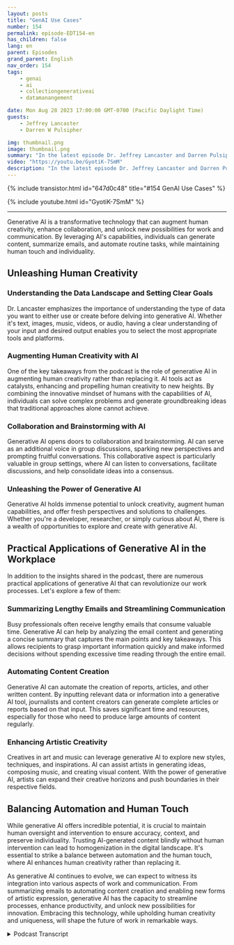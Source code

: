 ```yaml
---
layout: posts
title: "GenAI Use Cases"
number: 154
permalink: episode-EDT154-en
has_children: false
lang: en
parent: Episodes
grand_parent: English
nav_order: 154
tags:
    - genai
    - ai
    - collectiongenerativeai
    - datamanangement

date: Mon Aug 28 2023 17:00:00 GMT-0700 (Pacific Daylight Time)
guests:
    - Jeffrey Lancaster
    - Darren W Pulsipher

img: thumbnail.png
image: thumbnail.png
summary: "In the latest episode Dr. Jeffrey Lancaster and Darren Pulsipher dive into the practical use cases of generative AI and how it can unleash human creativity in various fields."
video: "https://youtu.be/GyotiK-7SmM"
description: "In the latest episode Dr. Jeffrey Lancaster and Darren Pulsipher dive into the practical use cases of generative AI and how it can unleash human creativity in various fields."
---
```


<div>
{% include transistor.html id="647d0c48" title="#154 GenAI Use Cases" %}

{% include youtube.html id="GyotiK-7SmM" %}
</div>

---

Generative AI is a transformative technology that can augment human creativity, enhance collaboration, and unlock new possibilities for work and communication. By leveraging AI's capabilities, individuals can generate content, summarize emails, and automate routine tasks, while maintaining human touch and individuality.

## Unleashing Human Creativity

### Understanding the Data Landscape and Setting Clear Goals

Dr. Lancaster emphasizes the importance of understanding the type of data you want to either use or create before delving into generative AI. Whether it's text, images, music, videos, or audio, having a clear understanding of your input and desired output enables you to select the most appropriate tools and platforms.

### Augmenting Human Creativity with AI

One of the key takeaways from the podcast is the role of generative AI in augmenting human creativity rather than replacing it. AI tools act as catalysts, enhancing and propelling human creativity to new heights. By combining the innovative mindset of humans with the capabilities of AI, individuals can solve complex problems and generate groundbreaking ideas that traditional approaches alone cannot achieve.

### Collaboration and Brainstorming with AI

Generative AI opens doors to collaboration and brainstorming. AI can serve as an additional voice in group discussions, sparking new perspectives and prompting fruitful conversations. This collaborative aspect is particularly valuable in group settings, where AI can listen to conversations, facilitate discussions, and help consolidate ideas into a consensus.

### Unleashing the Power of Generative AI

Generative AI holds immense potential to unlock creativity, augment human capabilities, and offer fresh perspectives and solutions to challenges. Whether you're a developer, researcher, or simply curious about AI, there is a wealth of opportunities to explore and create with generative AI.

## Practical Applications of Generative AI in the Workplace

In addition to the insights shared in the podcast, there are numerous practical applications of generative AI that can revolutionize our work processes. Let's explore a few of them:

### Summarizing Lengthy Emails and Streamlining Communication

Busy professionals often receive lengthy emails that consume valuable time. Generative AI can help by analyzing the email content and generating a concise summary that captures the main points and key takeaways. This allows recipients to grasp important information quickly and make informed decisions without spending excessive time reading through the entire email.

### Automating Content Creation

Generative AI can automate the creation of reports, articles, and other written content. By inputting relevant data or information into a generative AI tool, journalists and content creators can generate complete articles or reports based on that input. This saves significant time and resources, especially for those who need to produce large amounts of content regularly.

### Enhancing Artistic Creativity

Creatives in art and music can leverage generative AI to explore new styles, techniques, and inspirations. AI can assist artists in generating ideas, composing music, and creating visual content. With the power of generative AI, artists can expand their creative horizons and push boundaries in their respective fields.

## Balancing Automation and Human Touch

While generative AI offers incredible potential, it is crucial to maintain human oversight and intervention to ensure accuracy, context, and preserve individuality. Trusting AI-generated content blindly without human intervention can lead to homogenization in the digital landscape. It's essential to strike a balance between automation and the human touch, where AI enhances human creativity rather than replacing it.

As generative AI continues to evolve, we can expect to witness its integration into various aspects of work and communication. From summarizing emails to automating content creation and enabling new forms of artistic expression, generative AI has the capacity to streamline processes, enhance productivity, and unlock new possibilities for innovation. Embracing this technology, while upholding human creativity and uniqueness, will shape the future of work in remarkable ways.



<details>
<summary> Podcast Transcript </summary>

<p></p>

</details>
